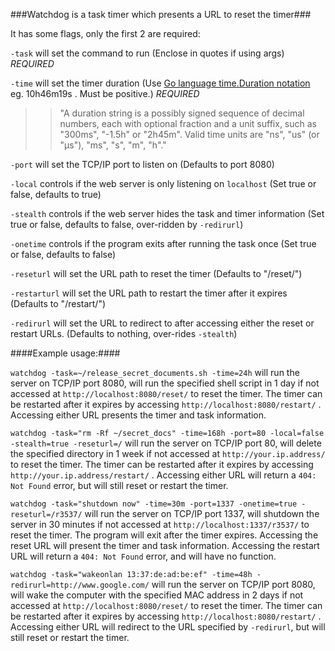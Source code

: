 ###Watchdog is a task timer which presents a URL to reset the timer###

It has some flags, only the first 2 are required:

`-task` will set the command to run (Enclose in quotes if using args) *REQUIRED*

`-time` will set the timer duration (Use [Go language time.Duration notation](http://golang.org/pkg/time/#ParseDuration) eg. 10h46m19s . Must be positive.) *REQUIRED*

>>"A duration string is a possibly signed sequence of decimal numbers, each with optional fraction and a unit suffix, such as "300ms", "-1.5h" or "2h45m". Valid time units are "ns", "us" (or "µs"), "ms", "s", "m", "h"."

`-port` will set the TCP/IP port to listen on (Defaults to port 8080)

`-local` controls if the web server is only listening on `localhost` (Set true or false, defaults to true)

`-stealth` controls if the web server hides the task and timer information (Set true or false, defaults to false, over-ridden by `-redirurl`)

`-onetime` controls if the program exits after running the task once (Set true or false, defaults to false)

`-reseturl` will set the URL path to reset the timer (Defaults to "/reset/")

`-restarturl` will set the URL path to restart the timer after it expires (Defaults to "/restart/")

`-redirurl` will set the URL to redirect to after accessing either the reset or restart URLs. (Defaults to nothing, over-rides `-stealth`)

####Example usage:####

`watchdog -task=~/release_secret_documents.sh -time=24h` will run the server on TCP/IP port 8080, will run the specified shell script in 1 day if not accessed at `http://localhost:8080/reset/` to reset the timer. The timer can be restarted after it expires by accessing `http://localhost:8080/restart/` . Accessing either URL presents the timer and task information.

`watchdog -task="rm -Rf ~/secret_docs" -time=168h -port=80 -local=false -stealth=true -reseturl=/` will run the server on TCP/IP port 80, will delete the specified directory in 1 week if not accessed at `http://your.ip.address/` to reset the timer. The timer can be restarted after it expires by accessing `http://your.ip.address/restart/` . Accessing either URL will return a `404: Not Found` error, but will still reset or restart the timer.

`watchdog -task="shutdown now" -time=30m -port=1337 -onetime=true -reseturl=/r3537/` will run the server on TCP/IP port 1337, will shutdown the server in 30 minutes if not accessed at `http://localhost:1337/r3537/` to reset the timer. The program will exit after the timer expires. Accessing the reset URL will present the timer and task information. Accessing the restart URL will return a `404: Not Found` error, and will have no function.

`watchdog -task="wakeonlan 13:37:de:ad:be:ef" -time=48h -redirurl=http://www.google.com/` will run the server on TCP/IP port 8080, will wake the computer with the specified MAC address in 2 days if not accessed at `http://localhost:8080/reset/` to reset the timer. The timer can be restarted after it expires by accessing `http://localhost:8080/restart/` . Accessing either URL will redirect to the URL specified by `-redirurl`, but will still reset or restart the timer.
